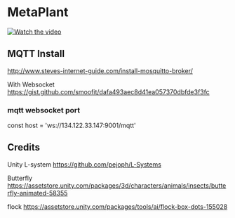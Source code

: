 # MetaPlant
[![Watch the video](https://img.youtube.com/vi/T-D1KVIuvjA/maxresdefault.jpg)](https://www.youtube.com/watch?v=8-mS2F5Q5aM&t=3s)

## MQTT Install
http://www.steves-internet-guide.com/install-mosquitto-broker/

With Websocket https://gist.github.com/smoofit/dafa493aec8d41ea057370dbfde3f3fc


### mqtt websocket port
const host = 'ws://134.122.33.147:9001/mqtt'


## Credits
Unity L-system https://github.com/pejoph/L-Systems

Butterfly https://assetstore.unity.com/packages/3d/characters/animals/insects/butterfly-animated-58355

flock
https://assetstore.unity.com/packages/tools/ai/flock-box-dots-155028

